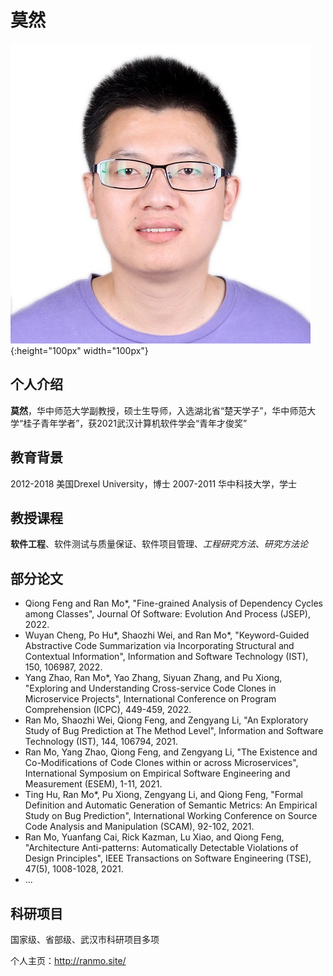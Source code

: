 # 莫然
![个人照片](images/homepage_pic.jpg){:height="100px" width="100px"}
## 个人介绍

**莫然**，华中师范大学副教授，硕士生导师，入选湖北省“楚天学子”，华中师范大学“桂子青年学者”，获2021武汉计算机软件学会“青年才俊奖”

## 教育背景
2012-2018 美国Drexel University，博士
2007-2011 华中科技大学，学士

## 教授课程
__软件工程__、软件测试与质量保证、软件项目管理、*工程研究方法*、_研究方法论_

## 部分论文
* Qiong Feng and Ran Mo*, "Fine-grained Analysis of Dependency Cycles among Classes", Journal Of Software: Evolution And Process (JSEP), 2022.
* Wuyan Cheng, Po Hu*, Shaozhi Wei, and Ran Mo*, "Keyword-Guided Abstractive Code Summarization via Incorporating Structural and Contextual Information", Information and Software Technology (IST), 150, 106987, 2022.
* Yang Zhao, Ran Mo*, Yao Zhang, Siyuan Zhang, and Pu Xiong, "Exploring and Understanding Cross-service Code Clones in Microservice Projects", International Conference on Program Comprehension (ICPC), 449-459, 2022.
* Ran Mo, Shaozhi Wei, Qiong Feng, and Zengyang Li, "An Exploratory Study of Bug Prediction at The Method Level", Information and Software Technology (IST), 144, 106794, 2021.
* Ran Mo, Yang Zhao, Qiong Feng, and Zengyang Li, "The Existence and Co-Modifications of Code Clones within or across Microservices", International Symposium on Empirical Software Engineering and Measurement (ESEM), 1-11, 2021.
* Ting Hu, Ran Mo*, Pu Xiong, Zengyang Li, and Qiong Feng, "Formal Definition and Automatic Generation of Semantic Metrics: An Empirical Study on Bug Prediction", International Working Conference on Source Code Analysis and Manipulation (SCAM), 92-102, 2021.
* Ran Mo, Yuanfang Cai, Rick Kazman, Lu Xiao, and Qiong Feng, "Architecture Anti-patterns: Automatically Detectable Violations of Design Principles", IEEE Transactions on Software Engineering (TSE), 47(5), 1008-1028, 2021.
* ...

## 科研项目
国家级、省部级、武汉市科研项目多项

个人主页：<http://ranmo.site/>
